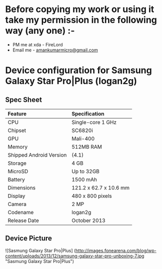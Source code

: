 # Before copying my work or using it take my permission in the following way (any one) :-
* PM me at xda - FireLord 
* Email me - amankumarmicro@gmail.com

# Device configuration for Samsung Galaxy Star Pro|Plus (logan2g)

## Spec Sheet

| Feature                 | Specification          |
| :---------------------- | :----------------------|
| CPU                     | Single-core 1 GHz      |
| Chipset                 | SC6820i                |
| GPU                     | Mali-400               |
| Memory                  | 512MB RAM              |
| Shipped Android Version | (4.1)                  |
| Storage                 | 4 GB                   |
| MicroSD                 | Up to 32GB             |
| Battery                 | 1500 mAh               |
| Dimensions              | 121.2 x 62.7 x 10.6 mm |
| Display                 | 480 x 800 pixels       |
| Camera                  | 2 MP                   |
| Codename                | logan2g
| Release Date            | October 2013           |

## Device Picture 

![Sasmung Galaxy Star Pro|Plus] (http://images.fonearena.com/blog/wp-content/uploads/2013/12/samsung-galaxy-star-pro-unboxing-7.jpg "Sasmung Galaxy Star Pro|Plus")
